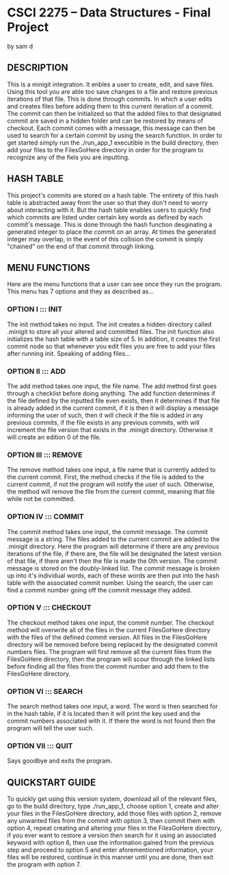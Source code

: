 # CSCI 2275 – Data Structures - Final Project
by sam d

## **DESCRIPTION**

This is a minigit integration. It enbles a user to create, edit, and save files. Using this tool you are able too save changes to a file and restore previous iterations of that file. This is done through commits. In which a user edits and creates files before adding them to this current iteration of a commit. The commit can then be initialized so that the added files to that designated commit are saved in a hidden folder and can be restored by means of checkout. Each commit comes with a message, this message can then be used to search for a certain commit by using the search function. In order to get started simply run the ./run_app_1 executible in the build directory, then add your files to the FilesGoHere directory in order for the program to recognize any of the fiels you are inputting.

## **HASH TABLE**

This project's commits are stored on a hash table. The entirety of this hash table is abstracted away from the user so that they don't need to worry about interacting with it. But the hash table enables users to quickly find which commits are listed under certain key words as defined by each commit's message. This is done through the hash function desginating a generated integer to place the commit on an array. At times the generated integer may overlap, in the event of this collision the commit is simply "chained" on the end of that commit through linking.

## **MENU FUNCTIONS**

Here are the menu functions that a user can see once they run the program. This menu has 7 options and they as described as...

### **OPTION I ::: INIT**

The init method takes no input. The init creates a hidden directory called .minigit to store all your altered and committed files. The init function also initializes the hash table with a table size of 5. In addition, it creates the first commit node so that whenever you edit files you are free to add your files after running init. Speaking of adding files...

### **OPTION II ::: ADD**

The add method takes one input, the file name. The add method first goes through a checklist before doing anything. The add function determines if the file defined by the inputted file even exists, then it determines if that file is already added in the current commit, if it is then it will display a message informing the user of such, then it will check if the file is added in any previous commits, if the file exists in any previous commits, with will increment the file version that exists in the .minigit directory. Otherwise it will create an edition 0 of the file.

### **OPTION III ::: REMOVE**

The remove method takes one input, a file name that is currently added to the current commit. First, the method checks if the file is added to the current commit, if not the program will notify the user of such. Otherwise, the method will remove the file from the current commit, meaning that file while not be committed.

### **OPTION IV ::: COMMIT**

The commit method takes one input, the commit message. The commit message is a string. The files added to the current commit are added to the .minigit directory. Here the program will determine if there are any previous iterations of the file, if there are, the file will be designated the latest version of that file, if there aren't then the file is made the 0th version. The commit message is stored on the doubly-linked list. The commit message is broken up into it's individual words, each of these words are then put into the hash table with the associated commit number. Using the search, the user can find a commit number going off the commit message they added.

### **OPTION V ::: CHECKOUT**

The checkout method takes one input, the commit number. The checkout method will overwrite all of the files in the current FilesGoHere directory with the files of the defined commit version. All files in the FilesGoHere directory will be removed before being replaced by the designated commit numbers files. The program will first remove all the current files from the FilesGoHere directory, then the program will scour through the linked lists before finding all the files from the commit number and add them to the FilesGoHere directory.

### **OPTION VI ::: SEARCH**

The search method takes one input, a word. The word is then searched for in the hash table, if it is located then it will print the key used and the commit numbers associated with it. If there the word is not found then the program will tell the user such.

### **OPTION VII ::: QUIT**

Says goodbye and exits the program.

## **QUICKSTART GUIDE**

To quickly get using this version system, download all of the relevant files, go to the build directory, type ./run_app_1, choose option 1, create and alter your files in the FilesGoHere directory, add those files with option 2, remove any unwanted files from the commit with option 3, then commit them with option 4, repeat creating and altering your files in the FilesGoHere directory, if you ever want to restore a version then search for it using an associated keyword with option 6, then use the information gained from the previous step and proceed to option 5 and enter aforementioned information, your files will be restored, continue in this manner until you are done, then exit the program with option 7.
